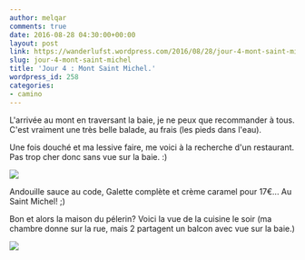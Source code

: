 ```yaml
---
author: melqar
comments: true
date: 2016-08-28 04:30:00+00:00
layout: post
link: https://wanderlufst.wordpress.com/2016/08/28/jour-4-mont-saint-michel/
slug: jour-4-mont-saint-michel
title: 'Jour 4 : Mont Saint Michel.'
wordpress_id: 258
categories:
- camino
---
```


L'arrivée au mont en traversant la baie, je ne peux que recommander à tous. C'est vraiment une très belle balade, au frais (les pieds dans l'eau).

Une fois douché et ma lessive faire, me voici à la recherche d'un restaurant. Pas trop cher donc sans vue sur la baie. :)

[![](http://wanderlufst.files.wordpress.com/2016/08/wp-image-1090186650jpg.jpg)](http://wanderlufst.files.wordpress.com/2016/08/wp-image-1090186650jpg.jpg)

Andouille sauce au code, Galette complète et crème caramel pour 17€... Au Saint Michel! ;)

Bon et alors la maison du pélerin? Voici la vue de la cuisine le soir (ma chambre donne sur la rue, mais 2 partagent un balcon avec vue sur la baie.)

[![](http://wanderlufst.files.wordpress.com/2016/08/wp-image-265300709jpg.jpg)](http://wanderlufst.files.wordpress.com/2016/08/wp-image-265300709jpg.jpg)
